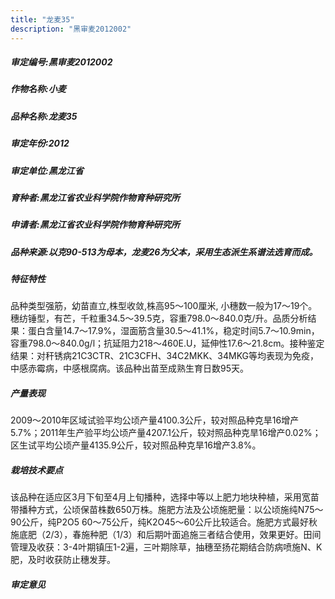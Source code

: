 ```yaml
---
title: "龙麦35"
description: "黑审麦2012002"
---
```

##### 审定编号:黑审麦2012002

##### 作物名称:小麦

##### 品种名称:龙麦35

##### 审定年份:2012

##### 审定单位:黑龙江省

##### 育种者:黑龙江省农业科学院作物育种研究所

##### 申请者:黑龙江省农业科学院作物育种研究所

##### 品种来源:以克90-513为母本，龙麦26为父本，采用生态派生系谱法选育而成。

##### 特征特性
品种类型强筋，幼苗直立,株型收敛,株高95～100厘米, 小穗数一般为17～19个。穗纺锤型，有芒，千粒重34.5～39.5克，容重798.0～840.0克/升。品质分析结果：蛋白含量14.7～17.9%，湿面筋含量30.5～41.1%，稳定时间5.7～10.9min，容重798.0～840.0g/l；抗延阻力218～460E.U，延伸性17.6～21.8cm。接种鉴定结果：对秆锈病21C3CTR、21C3CFH、34C2MKK、34MKG等均表现为免疫，中感赤霉病，中感根腐病。该品种出苗至成熟生育日数95天。

##### 产量表现
2009～2010年区域试验平均公顷产量4100.3公斤，较对照品种克旱16增产5.7%；2011年生产验平均公顷产量4207.1公斤，较对照品种克旱16增产0.02%；区生试平均公顷产量4135.9公斤，较对照品种克旱16增产3.8%。

##### 栽培技术要点
该品种在适应区3月下旬至4月上旬播种，选择中等以上肥力地块种植，采用宽苗带播种方式，公顷保苗株数650万株。施肥方法及公顷施肥量：以公顷施纯N75～90公斤，纯P2O5 60～75公斤，纯K2O45～60公斤比较适合。施肥方式最好秋施底肥（2/3），春施种肥（1/3）和后期叶面追施三者结合使用，效果更好。田间管理及收获：3-4叶期镇压1-2遍，三叶期除草，抽穗至扬花期结合防病喷施N、K肥，及时收获防止穗发芽。

##### 审定意见

